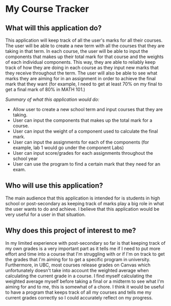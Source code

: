 # My Course Tracker

## What will this application do?

This application will keep track of all the user's marks for all their courses. The user will be able to create a new term
with all the courses that they are taking in that term. In each course, the user will be able to input the components that
makes up their total mark for that course and the weights of each individual components. This way, they are able to reliably
keep track of how they are doing in each course as they input new marks that they receive throughout the term. The user will
also be able to see what marks they are aiming for in an assignment in order to achieve the final mark that they want
(for example, I need to get at least 70% on my final to get a final mark of 80% in MATH 101.)

*Summary of what this application would do:*
- Allow user to create a new school term and input courses that they are taking.
- User can input the components that makes up the total mark for a course.
- User can input the weight of a component used to calculate the final mark.
- User can input the assignments for each of the components (for example, lab 1 would go under the component Labs) 
- User can input score/grades for each assignments throughout the school year
- User can use the program to find a certain mark that they need for an exam.

## Who will use this application?

The main audience that this application is intended for is students in high school or post-secondary as keeping track of 
marks play a big role in what the user wants to do and achieve. I believe that this application would be very useful for
a user in that situation. 

## Why does this project of interest to me?

In my limited experience with post-secondary so far is that keeping track of my own grades is a very important part as it
tells me if I need to put more effort and time into a course that I'm struggling with or if I'm on track to get the grades
that I'm aiming for to get a specific program in university. Furthermore, in UBC, most courses release grades on Canvas which
unfortunately doesn't take into account the weighted average when calculating the current grade in a course. I find myself
calculating the weighted average myself before taking a final or a midterm to see what I'm aiming for and to me, this is 
somewhat of a chore. I think it would be useful to have a program that keeps track of all my courses and tells me my current
grades correctly so I could accurately reflect on my progress.


